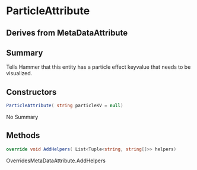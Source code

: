 # ParticleAttribute

## Derives from MetaDataAttribute

## Summary

Tells Hammer that this entity has a particle effect keyvalue that needs to be visualized.
## Constructors

```c#
ParticleAttribute( string particleKV = null) 
```
No Summary
## Methods

```c#
override void AddHelpers( List<Tuple<string, string[]>> helpers) 
```
OverridesMetaDataAttribute.AddHelpers
